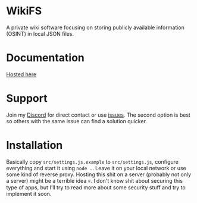 # WikiFS

A private wiki software focusing on storing publicly available information (OSINT) in local JSON files.

# Documentation

[Hosted here](https://docs.pazdikan.party/en/wikifs/About)

# Support

Join my [Discord](https://dc.pazdikan.party/) for direct contact or use [issues](https://github.com/Pazdikan/wikifs/issues). The second option is best so others with the same issue can find a solution quicker.

# Installation

Basically copy `src/settings.js.example` to `src/settings.js`, configure everything and start it using `node .`. Leave it on your local network or use some kind of reverse proxy. Hosting this shit on a server (probably not only a server) might be a terrible idea 💀. I don't know shit about securing this type of apps, but I'll try to read more about some security stuff and try to implement it soon.

